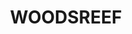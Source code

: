 ---
lastmod: '2025-04-06T06:05:20+00:00'
latitude: -30.281899
layout: suburb
longitude: 150.523163
postcode: '2347'
state: NSW
title: WOODSREEF
url: /nsw/woodsreef/
---